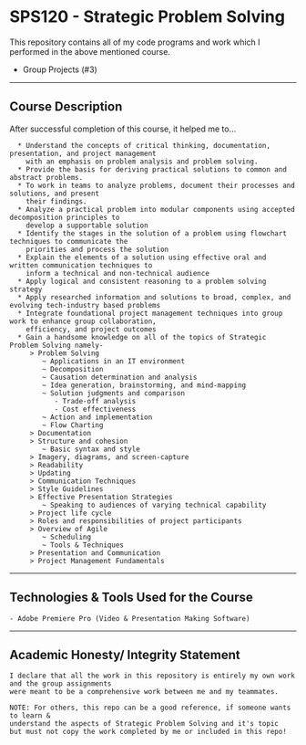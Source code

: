 # SPS120 - Strategic Problem Solving

This repository contains all of my code programs and work which I performed in the above mentioned course.
* Group Projects (#3)

----------------------------------------
Course Description
----------------------------------------
After successful completion of this course, it helped me to...

```
  * Understand the concepts of critical thinking, documentation, presentation, and project management
    with an emphasis on problem analysis and problem solving.
  * Provide the basis for deriving practical solutions to common and abstract problems.
  * To work in teams to analyze problems, document their processes and solutions, and present
    their findings.
  * Analyze a practical problem into modular components using accepted decomposition principles to
    develop a supportable solution
  * Identify the stages in the solution of a problem using flowchart techniques to communicate the
    priorities and process the solution
  * Explain the elements of a solution using effective oral and written communication techniques to
    inform a technical and non-technical audience
  * Apply logical and consistent reasoning to a problem solving strategy
  * Apply researched information and solutions to broad, complex, and evolving tech-industry based problems
  * Integrate foundational project management techniques into group work to enhance group collaboration,
    efficiency, and project outcomes
  * Gain a handsome knowledge on all of the topics of Strategic Problem Solving namely-
     > Problem Solving
        ~ Applications in an IT environment
        ~ Decomposition
        ~ Causation determination and analysis
        ~ Idea generation, brainstorming, and mind-mapping
        ~ Solution judgments and comparison
           - Trade-off analysis
           - Cost effectiveness
        ~ Action and implementation
        ~ Flow Charting
     > Documentation
     > Structure and cohesion
        ~ Basic syntax and style
     > Imagery, diagrams, and screen-capture
     > Readability
     > Updating
     > Communication Techniques
     > Style Guidelines
     > Effective Presentation Strategies
        ~ Speaking to audiences of varying technical capability
     > Project life cycle
     > Roles and responsibilities of project participants
     > Overview of Agile
        ~ Scheduling
        ~ Tools & Techniques
     > Presentation and Communication
     > Project Management Fundamentals
```
----------------------------------------
Technologies & Tools Used for the Course
----------------------------------------
```
- Adobe Premiere Pro (Video & Presentation Making Software)
```
----------------------------------------
Academic Honesty/ Integrity Statement
----------------------------------------
```
I declare that all the work in this repository is entirely my own work and the group assignments
were meant to be a comprehensive work between me and my teammates.

NOTE: For others, this repo can be a good reference, if someone wants to learn &
understand the aspects of Strategic Problem Solving and it's topic
but must not copy the work completed by me or included in this repo!
```
